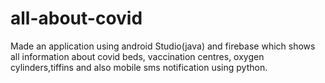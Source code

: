 # all-about-covid
Made an application using android Studio(java) and firebase which shows all information about covid beds, vaccination centres, oxygen cylinders,tiffins and also mobile sms notification using python.
